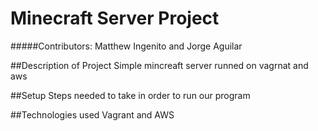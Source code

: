 # Minecraft Server Project
#####Contributors: Matthew Ingenito and Jorge Aguilar

##Description of Project
Simple mincreaft server runned on vagrnat and aws

##Setup 
Steps needed to take in order to run our program 

##Technologies used
Vagrant and AWS 
